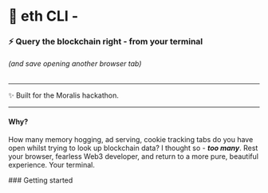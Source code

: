 # 🚀 eth CLI -
### ⚡️ Query the blockchain right - from your terminal
###### (and save opening another browser tab)
---
✨ Built for the Moralis hackathon.

---

#### Why?
How many memory hogging, ad serving, cookie tracking tabs do you have open whilst trying to look up blockchain data? I thought so - ***too many***. Rest your browser, fearless Web3 developer, and return to a more pure, beautiful experience. Your terminal.

### Getting started 
